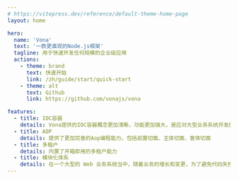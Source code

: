 ```yaml
---
# https://vitepress.dev/reference/default-theme-home-page
layout: home

hero:
  name: 'Vona'
  text: '一款更直观的Node.js框架'
  tagline: 用于快速开发任何规模的企业级应用
  actions:
    - theme: brand
      text: 快速开始
      link: /zh/guide/start/quick-start
    - theme: alt
      text: Github
      link: https://github.com/vonajs/vona

features:
  - title: IOC容器
    details: Vona提供的IOC容器概念更加清晰，功能更加强大，是应对大型业务系统开发的利器
  - title: AOP
    details: 提供了更加完善的Aop编程能力，包括前置切面、主体切面、客体切面
  - title: 多租户
    details: 内置了开箱即用的多租户能力
  - title: 模块化体系
    details: 在一个大型的 Web 业务系统当中，随着业务的增长和变更，为了避免代码失控，有必要将系统拆分为一个个相对独立的模块
---
```

